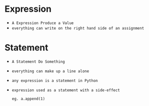 # Expression

- `A Expression Produce a Value`
- `everything can write on the right hand side of an assignment`

# Statement

- `A Statement Do Something`

- `everything can make up a line alone`

- `any expression is a statement in Python`

- `expression used as a statement with a side-effect`

  `eg. a.append(1)`

